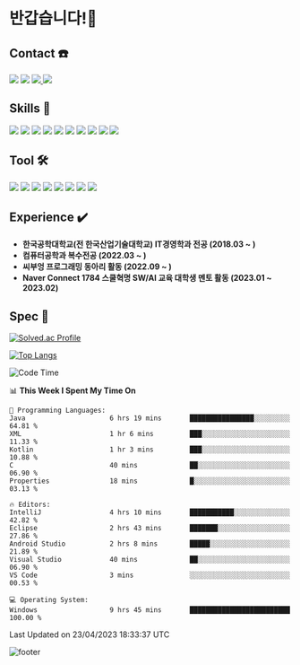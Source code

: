 # 반갑습니다!👋
## Contact ☎️
<a href="https://hits.seeyoufarm.com"><img src="https://hits.seeyoufarm.com/api/count/incr/badge.svg?url=https%3A%2F%2Fgithub.com%2Fheebum99&count_bg=%23000000&title_bg=%23000000&icon=github.svg&icon_color=%23FFFFFF&title=GitHub&edge_flat=false"/></a>
<a href="https://www.instagram.com/h2bum_99/"><img src="https://img.shields.io/badge/h2bum_99-E4405F?style=plastic&logo=Instagram&logoColor=FFFFFF"/></a>
<a href="https://heebum99.github.io"><img src="https://img.shields.io/badge/Tech Blog-181717?style=flat&logo=Github&logoColor=FFFFFF"/> </a>
<img src="https://img.shields.io/badge/kik995500@naver.com-EA4335?style=plastic&logo=Gmail&logoColor=FFFFFF"/> 

## Skills 📖
<img src="https://img.shields.io/badge/Java-orange?style=flat&logo=Java&logoColor=FFFFFF"/>  <img src="https://img.shields.io/badge/Spring-6DB33F?style=flat&logo=Spring&logoColor=white">  <img src="https://img.shields.io/badge/Spring Boot-6DB33F?style=flat&logo=Spring Boot&logoColor=white">  <img src="https://img.shields.io/badge/Kotlin-7F52FF?style=flat&logo=Kotlin&logoColor=white"> <img src="https://img.shields.io/badge/HTML-E34F26?style=flat&logo=HTML5&logoColor=FFFFFF"/>  <img src="https://img.shields.io/badge/C-A8B9CC?style=flat&logo=C&logoColor=FFFFFF"/>  <img src="https://img.shields.io/badge/Python-3776AB?style=flat&logo=Python&logoColor=white">  <img src="https://img.shields.io/badge/C%2b%2b-00599C?style=flat&logo=C%2b%2b&logoColor=FFFFFF"/>  <img src="https://img.shields.io/badge/React-61DAFB?style=flat&logo=React&logoColor=FFFFFF"/>  <img src="https://img.shields.io/badge/JavaScript-F7DF1E?style=flat&logo=JavaScript&logoColor=FFFFFF"/>  

## Tool 🛠️
<img src="https://img.shields.io/badge/Android Studio-3DDC84?style=flat&logo=Android Studio&logoColor=FFFFFF"/>  <img src="https://img.shields.io/badge/Eclipse-2C2255?style=flat&logo=Eclipse IDE&logoColor=FFFFFF"/>  <img src="https://img.shields.io/badge/IntelliJ-000000?style=flat&logo=IntelliJ IDEA&logoColor=FFFFFF"/> <img src="https://img.shields.io/badge/Visual Studio-5C2D91?style=flat&logo=Visual Studio&logoColor=FFFFFF"/> <img src="https://img.shields.io/badge/MySQL-4479A1?style=flat&logo=MySQL&logoColor=FFFFFF"/> <img src="https://img.shields.io/badge/Visual Studio Code-007ACC?style=flat&logo=Visual Studio Code&logoColor=FFFFFF"/>  <img src="https://img.shields.io/badge/Sourcetree-0052CC?style=flat&logo=Sourcetree&logoColor=FFFFFF"/> <img src="https://img.shields.io/badge/GitKraken-179287?style=flat&logo=GitKraken&logoColor=FFFFFF"/> 

## Experience :heavy_check_mark:
* **한국공학대학교(전 한국산업기술대학교) IT경영학과 전공 (2018.03 ~ )**
* **컴퓨터공학과 복수전공 (2022.03 ~ )**
* **씨부엉 프로그래밍 동아리 활동 (2022.09 ~ )**
* **Naver Connect 1784 스쿨혁명 SW/AI 교육 대학생 멘토 활동 (2023.01 ~ 2023.02)**

## Spec 💪
[![Solved.ac Profile](http://mazassumnida.wtf/api/v2/generate_badge?boj=heebum9955)](https://solved.ac/heebum9955/)

[![Top Langs](https://github-readme-stats.vercel.app/api/top-langs/?username=heebum99&layout=compact)](https://github.com/heebum99/github-readme-stats)

<!--START_SECTION:waka-->
![Code Time](http://img.shields.io/badge/Code%20Time-91%20hrs%2019%20mins-blue)

📊 **This Week I Spent My Time On** 

```text
💬 Programming Languages: 
Java                     6 hrs 19 mins       ████████████████░░░░░░░░░   64.81 % 
XML                      1 hr 6 mins         ███░░░░░░░░░░░░░░░░░░░░░░   11.33 % 
Kotlin                   1 hr 3 mins         ███░░░░░░░░░░░░░░░░░░░░░░   10.88 % 
C                        40 mins             ██░░░░░░░░░░░░░░░░░░░░░░░   06.90 % 
Properties               18 mins             █░░░░░░░░░░░░░░░░░░░░░░░░   03.13 % 

🔥 Editors: 
IntelliJ                 4 hrs 10 mins       ███████████░░░░░░░░░░░░░░   42.82 % 
Eclipse                  2 hrs 43 mins       ███████░░░░░░░░░░░░░░░░░░   27.86 % 
Android Studio           2 hrs 8 mins        █████░░░░░░░░░░░░░░░░░░░░   21.89 % 
Visual Studio            40 mins             ██░░░░░░░░░░░░░░░░░░░░░░░   06.90 % 
VS Code                  3 mins              ░░░░░░░░░░░░░░░░░░░░░░░░░   00.53 % 

💻 Operating System: 
Windows                  9 hrs 45 mins       █████████████████████████   100.00 % 
```


 Last Updated on 23/04/2023 18:33:37 UTC
<!--END_SECTION:waka-->

![footer](https://capsule-render.vercel.app/api?section=footer&type=waving&color=auto)

